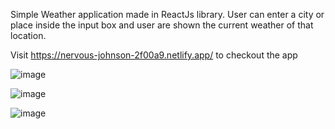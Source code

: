 Simple Weather application made in ReactJs library.
User can enter a city or place inside the input box and user are shown the current weather of that location.

Visit https://nervous-johnson-2f00a9.netlify.app/ to checkout the app

![image](https://user-images.githubusercontent.com/40031408/156911600-ae4a7ac5-4242-44bb-817d-a331cf463cc2.png)

![image](https://user-images.githubusercontent.com/40031408/156911607-900dd801-8c4f-467b-a007-34248c0410ce.png)

![image](https://user-images.githubusercontent.com/40031408/156911637-f448efb2-b1de-4a15-857d-02760eba4d7d.png)
